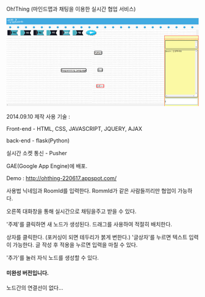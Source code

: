 Oh!Thing (마인드맵과 채팅을 이용한 실시간 협업 서비스)

![main](./gitimg/ex.jpg)

2014.09.10 제작
사용 기술 :

Front-end - HTML, CSS, JAVASCRIPT, JQUERY, AJAX

back-end - flask(Python)

실시간 소켓 통신 - Pusher

GAE(Google App Engine)에 배포.

Demo : http://ohthing-220617.appspot.com/

사용법
닉네임과 RoomId를 입력한다.
RommId가 같은 사람들끼리만 협업이 가능하다.

오른쪽 대화창을 통해 실시간으로 채팅을주고 받을 수 있다.

'주제'를 클릭하면 새 노드가 생성된다.
드래그를 사용하여 적절히 배치한다.

상자를 클릭한다. (포커싱이 되면 테두리가 붉게 변한다.)
'글상자'를 누르면 텍스트 입력이 가능한다.
글 작성 후 적용을 누르면 입력을 마칠 수 있다.

'추가'를 눌러 자식 노드를 생성할 수 있다.


#### 미완성 버전입니다.
노드간의 연결선이 없다...   
